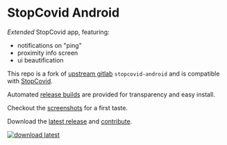 StopCovid Android
=================

_Extended_ StopCovid app, featuring:

- notifications on "ping"
- proximity info screen
- ui beautification

This repo is a fork of [upstream gitlab][upstream]
`stopcovid-android` and is compatible with [StopCovid][StopCovid].

Automated [release builds][builds] are provided
for transparency and easy install.

Checkout the [screenshots][screenshots] for a first taste.

Download the [latest release][latest] and [contribute][contribute].

[![download latest][download]][release]




[StopCovid]: https://gitlab.inria.fr/stopcovid19/accueil/
[upstream]:  https://gitlab.inria.fr/stopcovid19/stopcovid-android/
[download]:  https://coviiid.github.io/app/direct-download-apk.png
[release]:   ../../releases/latest/download/stopcovid-release.apk
[latest]:    ../../releases/latest/
[builds]:    ../../actions
[contribute]: CONTRIBUTING.md
[screenshots]: https://coviiid.github.io/app
